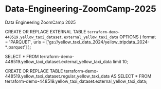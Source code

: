 # Data-Engineering-ZoomCamp-2025
Data Engineering ZoomCamp 2025





CREATE OR REPLACE EXTERNAL TABLE `terraform-demo-448519.yellow_taxi_dataset.external_yellow_taxi_data`
OPTIONS (
  format = 'PARQUET',
  uris = ['gs://yellow_taxi_data_2024/yellow_tripdata_2024-*.parquet']
);

SELECT * FROM terraform-demo-448519.yellow_taxi_dataset.external_yellow_taxi_data limit 10;


CREATE OR REPLACE TABLE terraform-demo-448519.yellow_taxi_dataset.regular_yellow_taxi_data AS
SELECT * FROM terraform-demo-448519.yellow_taxi_dataset.external_yellow_taxi_data;

